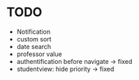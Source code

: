 # TODO

- Notification
- custom sort
- date search
- professor value
- authentification before navigate -> fixed
- studentview: hide priority -> fixed
